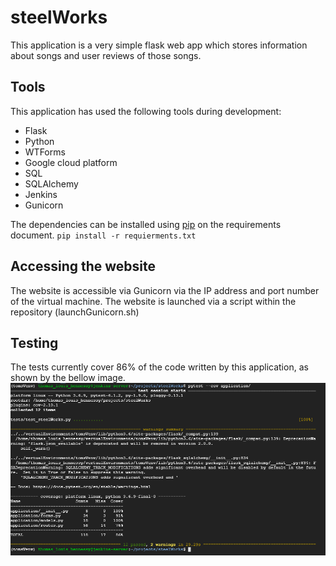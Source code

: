 # steelWorks

This application is a very simple flask web app which stores information about songs and user reviews of those songs.

## Tools

This application has used the following tools during development:

 - Flask
 - Python
 - WTForms
 - Google cloud platform
 - SQL
 - SQLAlchemy
 - Jenkins
 - Gunicorn

The dependencies can be installed using [pip](https://pip.pypa.io/en/stable/) on the requirements document.
`pip install -r requierments.txt`

## Accessing the website

The website is accessible via Gunicorn via the IP address and port number of the virtual machine. The website is launched via a script within the repository (launchGunicorn.sh)

## Testing
The tests currently cover 86% of the code written by this application, as shown by the bellow image.![Image of pytest coverage for the application](images/testing.jpg)


